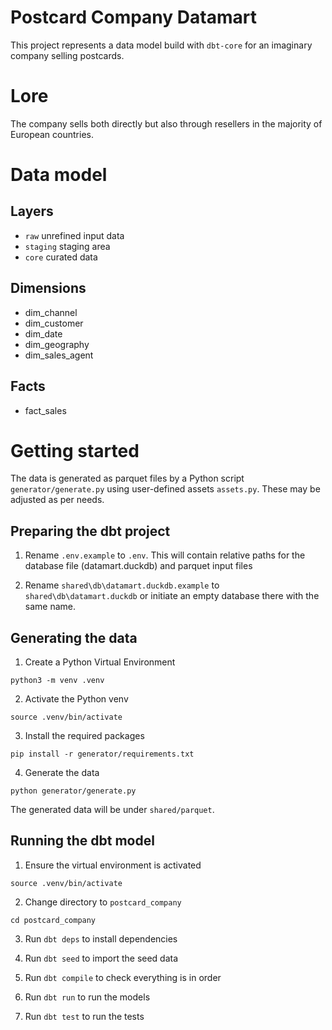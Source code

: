 # Postcard Company Datamart

This project represents a data model build with `dbt-core` for an imaginary company selling postcards.

# Lore
The company sells both directly but also through resellers in the majority of European countries.

# Data model

## Layers

- `raw` unrefined input data
- `staging` staging area
- `core` curated data

## Dimensions
- dim_channel
- dim_customer
- dim_date
- dim_geography
- dim_sales_agent

## Facts
- fact_sales


# Getting started

The data is generated as parquet files by a Python script `generator/generate.py` using user-defined assets `assets.py`. These may be adjusted as per needs.


## Preparing the dbt project

1. Rename `.env.example` to `.env`. This will contain relative paths for the database file (datamart.duckdb) and parquet input files

2. Rename `shared\db\datamart.duckdb.example` to `shared\db\datamart.duckdb` or initiate an empty database there with the same name.


## Generating the data

1. Create a Python Virtual Environment

`python3 -m venv .venv`

2. Activate the Python venv

`source .venv/bin/activate`

3. Install the required packages

`pip install -r generator/requirements.txt`

4. Generate the data

`python generator/generate.py`

The generated data will be under `shared/parquet`.


## Running the dbt model

1. Ensure the virtual environment is activated

`source .venv/bin/activate`

2. Change directory to `postcard_company`

`cd postcard_company`

3. Run `dbt deps` to install dependencies

4. Run `dbt seed` to import the seed data

5. Run `dbt compile` to check everything is in order

6. Run `dbt run` to run the models

7. Run `dbt test` to run the tests


